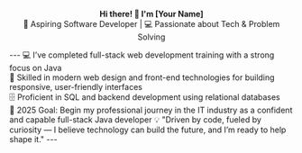 <p align="center">
  <strong>Hi there! 👋 I'm [Your Name]</strong><br>
  🚀 Aspiring Software Developer | 💻 Passionate about Tech & Problem Solving
</p>
---
💻 I’ve completed full-stack web development training with a strong focus on Java<br>  
🎨 Skilled in modern web design and front-end technologies for building responsive, user-friendly interfaces<br>
🗄️ Proficient in SQL and backend development using relational databases<br>  
🎯 2025 Goal: Begin my professional journey in the IT industry as a confident and capable full-stack Java developer  
💡 "Driven by code, fueled by curiosity — I believe technology can build the future, and I’m ready to help shape it."
---
